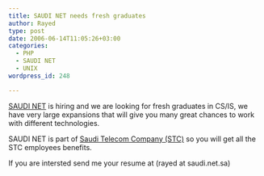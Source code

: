 ```yaml
---
title: SAUDI NET needs fresh graduates
author: Rayed
type: post
date: 2006-06-14T11:05:26+03:00
categories:
  - PHP
  - SAUDI NET
  - UNIX
wordpress_id: 248

---
```

<p><a href="http://www.saudi.net.sa/">SAUDI NET</a> is hiring and we are looking for fresh graduates in CS/IS, we have very large expansions that will give you many great chances to work with different technologies. </p>
<p>SAUDI NET is part of <a href="http://www.stc.com.sa/">Saudi Telecom Company (STC)</a> so you will get all the STC employees benefits.</p>
<p>If you are intersted send me your resume at (rayed at saudi.net.sa)</p>

